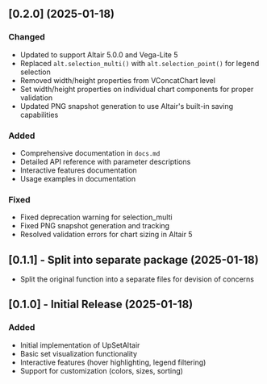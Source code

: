 ## [0.2.0] (2025-01-18)

### Changed

- Updated to support Altair 5.0.0 and Vega-Lite 5
- Replaced `alt.selection_multi()` with `alt.selection_point()` for legend selection
- Removed width/height properties from VConcatChart level
- Set width/height properties on individual chart components for proper validation
- Updated PNG snapshot generation to use Altair's built-in saving capabilities

### Added

- Comprehensive documentation in `docs.md`
- Detailed API reference with parameter descriptions
- Interactive features documentation
- Usage examples in documentation

### Fixed

- Fixed deprecation warning for selection_multi
- Fixed PNG snapshot generation and tracking
- Resolved validation errors for chart sizing in Altair 5

## [0.1.1] - Split into separate package (2025-01-18)

- Split the original function into a separate files for devision of concerns

## [0.1.0] - Initial Release (2025-01-18)

### Added

- Initial implementation of UpSetAltair
- Basic set visualization functionality
- Interactive features (hover highlighting, legend filtering)
- Support for customization (colors, sizes, sorting)
